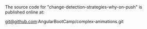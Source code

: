 The source code for "change-detection-strategies-why-on-push" is published online at:

git@github.com:AngularBootCamp/complex-animations.git
